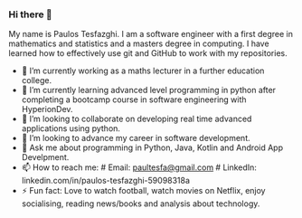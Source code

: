 ### Hi there 👋

My name is Paulos Tesfazghi. I am a software engineer with a first degree in mathematics and statistics and a masters degree in computing.
I have learned how to effectively use git and GitHub to work with my repositories.

- 🔭 I’m currently working as a maths lecturer in a further education college. 
- 🌱 I’m currently learning advanced level programming in python after completing a bootcamp course in software engineering with HyperionDev. 
- 👯 I’m looking to collaborate on developing real time advanced applications using python.
- 🤔 I’m looking to advance my career in software development.
- 💬 Ask me about programming in Python, Java, Kotlin and Android App Develpment. 
- 📫 How to reach me: # Email: paultesfa@gmail.com    # LinkedIn: linkedin.com/in/paulos-tesfazghi-59098318a
- ⚡ Fun fact: Love to watch football, watch movies on Netflix, enjoy socialising, reading news/books and analysis about technology.

